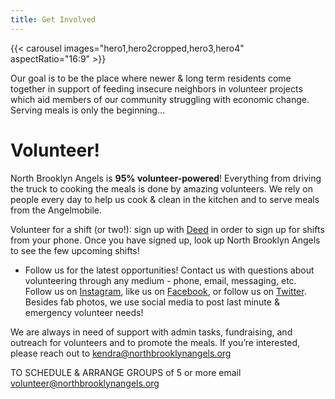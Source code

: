 ```yaml
---
title: Get Involved
---
```


{{< carousel images="hero1,hero2cropped,hero3,hero4" aspectRatio="16:9" >}}

Our goal is to be the place where newer & long term residents come together in support of feeding insecure neighbors in volunteer projects which aid members of our community struggling with economic change. Serving meals is only the beginning…

# Volunteer!

North Brooklyn Angels is **95% volunteer-powered**! Everything from driving the truck to cooking the meals is done by amazing volunteers. We rely on people every day to help us cook & clean in the kitchen and to serve meals from the Angelmobile. 

Volunteer for a shift (or two!): sign up with [Deed](https://web.godeed.today/organization/5ba68de87e93fe6c785a6dcd) in order to sign up for shifts from your phone. Once you have signed up, look up North Brooklyn Angels to see the few upcoming shifts!

* Follow us for the latest opportunities! Contact us with questions about volunteering through any medium - phone, email, messaging, etc. Follow us on [Instagram](https://instagram.com/northbrooklynangels), like us on [Facebook](https://facebook.com/northbrooklynangels), or follow us on [Twitter](https://twitter.com/nbrooklynangels). Besides fab photos, we use social media to post last minute & emergency volunteer needs!

We are always in need of support with admin tasks, fundraising, and outreach for volunteers and to promote the meals. If you’re interested, please reach out to [kendra@northbrooklynangels.org](mailto:kendra@northbrooklynangels.org)

TO SCHEDULE & ARRANGE GROUPS of 5 or more email [volunteer@northbrooklynangels.org](mailto:volunteer@northbrooklynangels.org)